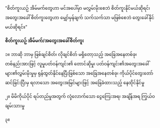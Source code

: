 
"စိတ်ကူးယဥ် အိမ်မက်တွေဟာ မင်အပေါ်မှာ မလွှမ်းမိုးစေဘဲ စိတ်ကူးနိုင်မယ်ဆိုရင်၊
အတွေးအခေါ် စိတ်ကူးတွေဟာ မျှော်မှန်ချက် သက်သက်သာ မဖြစ်စေဘဲ တွေးခေါ်နိုင်မယ်ဆိုရင်။"


**စိတ်ကူးယဥ် အိမ်မက်/အတွေးအခေါ်စိတ်ကူး**

၁။ ဘာဆို ဘာမှ ဖြစ်ချင်စိတ်၊ လိုချင်စိတ် မရှိတော့သည့် အခြေအနေတစ်ခု၊ တစ်နည်းအားဖြင့် လူမှုပတ်ဝန်ကျင်း၏ တောင်ဆိုမှု၊ ပတ်ဝန်ကျင်း၏အတွေးအခေါ် များ၏လွှမ်းမိုးမှုမှ ရုန်ထွတ်နိုင်နေပြီးဖြစ်သော အခြေအနေတစ်ခု၊ ကိုယ်ပိုင်တွေးတော်ဆင်ခြင်းပြီးမှ ရလာသော အတွေးအမြင်များဖြင့် အခြေခံထားသည့် နေထိုင်နိုင်မှု

၂။ မိမိကိုယ်ပိုင် ရပ်တည်မှုအတွက် လုံ့လောက်သော  ငွေကြေးအရ၊ အချိန်အရ ကြွယ်ဝချမ်းသားမှု

၃။ 